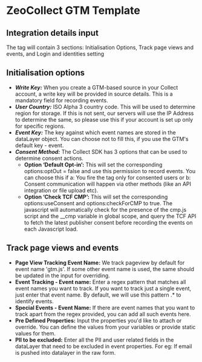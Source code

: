 # ZeoCollect GTM Template
## Integration details input
The tag will contain 3 sections: Initialisation Options, Track page views and events, and Login and identities setting

## Initialisation options
- ***Write Key:*** When you create a GTM-based source in your Collect account, a write key will be provided in source details. This is a mandatory field for recording events.
- ***User Country:*** ISO Alpha 3 country code. This will be used to determine region for storage. If this is not sent, our servers will use the IP Address to determine the same, so please use this if your account is set up only for specific regions.
- ***Event Key:*** The key against which event names are stored in the dataLayer object. You can choose not to fill this, if you use the GTM's default key - event.
- ***Consent Method:*** The Collect SDK has 3 options that can be used to determine consent actions.
    - **Option ‘Default Opt-in’:** This will set the corresponding options:optOut = false and use this permission to record events. You can choose this if a: You fire the tag only for consented users or b: Consent communication will happen via other methods (like an API integration or file upload etc).
    - **Option ‘Check TCF CMP’:** This will set the corresponding options:useConsent and options:checkForCMP to true. The javascript will automatically check for the presence of the cmp.js script and the __cmp variable in global scope, and query the TCF API to fetch the latest publisher consent before recording the events on each Javascript load.


## Track page views and events

- **Page View Tracking Event Name:** We track pageview by default for event name 'gtm.js'. If some other event name is used, the same should be updated in the input for overriding.
- **Event Tracking - Event name:** Enter a regex pattern that matches all event names you want to track. If you want to track just a single event, just enter that event name. By default, we will use this pattern  .* to identify events.
- **Special Events - Event Name:** If there are event names that you want to track apart from the regex provided, you can add all such events here.
- **Pre Defined Properties:** Input the properties you'd like to attach or override. You can define the values from your variables or provide static values for them.
- **PII to be excluded:** Enter all the PII and user related fields in the dataLayer that need to be excluded in event properties. For eg: If email is pushed into datalayer in the raw form.

